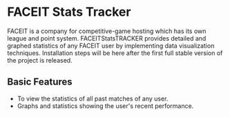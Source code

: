 # FACEIT Stats Tracker

FACEIT is a company for competitive-game hosting which has its own league and point system. FACEITStatsTRACKER provides detailed and graphed statistics of any FACEIT user by implementing data visualization techniques. Installation steps will be here after the first full stable version of the project is released.

## Basic Features

- To view the statistics of all past matches of any user.
- Graphs and statistics showing the user's recent performance.
